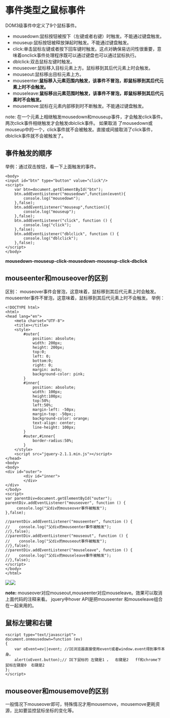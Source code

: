 # 事件类型之鼠标事件
DOM3级事件中定义了9个鼠标事件。
- mousedown:鼠标按钮被按下（左键或者右键）时触发。不能通过键盘触发。
- mouseup:鼠标按钮被释放弹起时触发。不能通过键盘触发。
- click:单击鼠标左键或者按下回车键时触发。这点对确保易访问性很重要，意味着onclick事件处理程序既可以通过键盘也可以通过鼠标执行。
- dblclick:双击鼠标左键时触发。
- mouseover:鼠标移入目标元素上方。鼠标移到其后代元素上时会触发。
- mouseout:鼠标移出目标元素上方。
- mouseenter:**鼠标移入元素范围内触发，该事件不冒泡，即鼠标移到其后代元素上时不会触发。**
- mouseleave:**鼠标移出元素范围时触发，该事件不冒泡，即鼠标移到其后代元素时不会触发。**
- mousemove:鼠标在元素内部移到时不断触发。不能通过键盘触发。

note:
在一个元素上相继触发mousedown和mouseup事件，才会触发click事件。两次click事件相继触发才会触发dblclick事件。
如果取消 了mousedown或mouseup中的一个，click事件就不会被触发。直接或间接取消了click事件，dblclick事件就不会被触发了。

## 事件触发的顺序
举例：通过双击按钮，看一下上面触发的事件。
```
<body>
<input id="btn" type="button" value="click"/>
<script>
    var btn=document.getElementById("btn");
    btn.addEventListener("mousedown",function(event){
        console.log("mousedown");
    },false);
    btn.addEventListener("mouseup",function(){
        console.log("mouseup");
    },false);
    btn.addEventListener("click", function () {
        console.log("click");
    },false);
    btn.addEventListener("dblclick", function () {
        console.log("dblclick");
    },false);
</script>
</body>
```

**mousedown-mouseup-click-mousedown-mouseup-click-dbclick**

## mouseenter和mouseover的区别
区别：
mouseover事件会冒泡，这意味着，鼠标移到其后代元素上时会触发。
mouseenter事件不冒泡，这意味着，鼠标移到其后代元素上时不会触发。
举例：
```
<!DOCTYPE html>
<html>
<head lang="en">
    <meta charset="UTF-8">
    <title></title>
    <style>
        #outer{
            position: absolute;
            width: 200px;
            height: 200px;
            top:0;
            left: 0;
            bottom:0;
            right: 0;
            margin: auto;
            background-color: pink;
        }
        #inner{
            position: absolute;
            width: 100px;
            height:100px;
            top:50%;
            left:50%;
            margin-left: -50px;
            margin-top: -50px;;
            background-color: orange;
            text-align: center;
            line-height: 100px;
        }
        #outer,#inner{
            border-radius:50%;
        }
    </style>
    <script src="jquery-2.1.1.min.js"></script>
</head>
<body>
<body>
<div id="outer">
        <div id="inner">
        </div>
</div>
</body>
<script>
var parentDiv=document.getElementById("outer");
parentDiv.addEventListener("mouseover", function () {
     console.log("父div的mouseover事件被触发");
},false);

//parentDiv.addEventListener("mouseenter", function () {
//    console.log("父div的mouseenter事件被触发");
//},false);
//parentDiv.addEventListener("mouseout", function () {
//    console.log("父div的mouseout事件被触发");
//},false);
//parentDiv.addEventListener("mouseleave", function () {
//    console.log("父div的mouseleave事件被触发");
//},false);
</script>
</body>
</html>
```
![](https://i.imgur.com/cFl2lGK.png)![](https://i.imgur.com/r2QBNdo.png)

**note:**
mouseover对应mouseout,mouseenter对应mouseleave。效果可以取消上面代码的注释来看。
jquery中hover API是把mouseenter 和mouseleave组合在一起来用的。

## 鼠标左键和右键
```
<script type="text/javascript">
document.onmousedown=function (ev)
{
    var oEvent=ev||event; //IE浏览器直接使用event或者window.event得到事件本身。
    alert(oEvent.button);// IE下鼠标的 左键是1 ，  右键是2   ff和chrome下 鼠标左键是0  右键是2
};
</script>
```

## mouseover和mousemove的区别
一般情况下mouseover即可，特殊情况才用mousemove，mousemove更耗资源，比如要监控鼠标坐标的变化等。